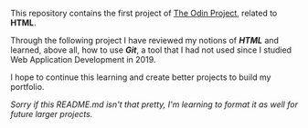 This repository contains the first project of <a href="https://www.theodinproject.com/lessons/foundations-recipes">The Odin Project</a>, related to **HTML**.

Through the following project I have reviewed my notions of **_HTML_** and learned, above all, how to use **_Git_**, a tool that I had not used since I studied Web Application Development in 2019.

I hope to continue this learning and create better projects to build my portfolio. 

*Sorry if this README.md isn't that pretty, I'm learning to format it as well for future larger projects.*